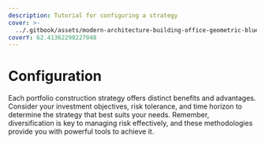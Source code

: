 ```yaml
---
description: Tutorial for configuring a strategy
cover: >-
  ../.gitbook/assets/modern-architecture-building-office-geometric-blue-2560x1440-6640.jpeg
coverY: 62.41362290227048
---
```


# Configuration

Each portfolio construction strategy offers distinct benefits and advantages. Consider your investment objectives, risk tolerance, and time horizon to determine the strategy that best suits your needs. Remember, diversification is key to managing risk effectively, and these methodologies provide you with powerful tools to achieve it.
